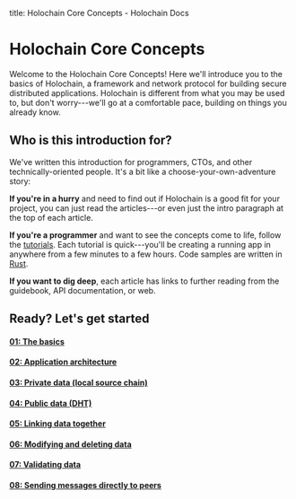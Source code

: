 title: Holochain Core Concepts - Holochain Docs

# Holochain Core Concepts

Welcome to the Holochain Core Concepts! Here we'll introduce you to the basics of Holochain, a framework and network protocol for building secure distributed applications. Holochain is different from what you may be used to, but don't worry---we'll go at a comfortable pace, building on things you already know.

## Who is this introduction for?

We've written this introduction for programmers, CTOs, and other technically-oriented people. It's a bit like a choose-your-own-adventure story:

**If you're in a hurry** and need to find out if Holochain is a good fit for your project, you can just read the articles---or even just the intro paragraph at the top of each article.

**If you're a programmer** and want to see the concepts come to life, follow the [tutorials](../tutorials/coreconcepts/). Each tutorial is quick---you'll be creating a running app in anywhere from a few minutes to a few hours. Code samples are written in [Rust](https://www.rust-lang.org/).

**If you want to dig deep**, each article has links to further reading from the guidebook, API documentation, or web.

## Ready? Let's get started

<div class="h-tile-container">
    <div class="h-tile tile-alt tile-concepts">
        <a href="1_the_basics">
            <h4>01: The basics</h4>
        </a>
    </div>
    <div class="h-tile tile-alt tile-concepts">
        <a href="2_application_architecture">
            <h4>02: Application architecture</h4>
        </a>
    </div>
    <div class="h-tile tile-alt tile-concepts">
        <a href="3_private_data">
            <h4>03: Private data <span>(local source chain)</span></h4>
        </a>
    </div>
    <div class="h-tile tile-alt tile-concepts">
        <a href="4_public_data_on_the_dht">
            <h4>04: Public data <span>(DHT)</span></h4>
        </a>
    </div>
    <div class="h-tile tile-alt tile-concepts">
        <a href="5_linking_data_together">
            <h4>05: Linking data together</h4>
        </a>
    </div>
    <div class="h-tile tile-alt tile-concepts">
        <a href="6_modifying_and_deleting_data">
            <h4>06: Modifying and deleting data</h4>
        </a>
    </div>
    <div class="h-tile tile-alt tile-concepts">
        <a href="7_validating_data">
            <h4>07: Validating data</h4>
        </a>
    </div>
    <div class="h-tile tile-alt tile-concepts">
        <a href="8_sending_messages_directly_to_peers">
            <h4>08: Sending messages directly to peers</h4>
        </a>
    </div>
</div>